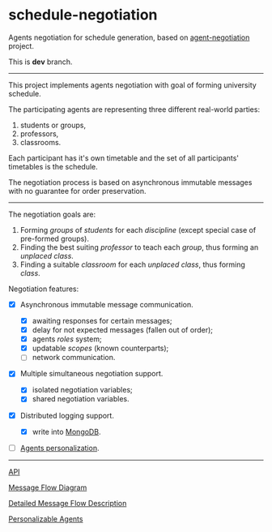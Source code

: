 # schedule-negotiation
Agents negotiation for schedule generation, based on [agent-negotiation](https://github.com/fehu/agent-negotiation) project.

This is **dev** branch.

---

This project implements agents negotiation with goal of forming university schedule. 


The participating agents are representing three different real-world parties: 

1. students or groups,
2. professors,
3. classrooms.

Each participant has it's own timetable and the set of all participants' timetables is the schedule.


The negotiation process is based on asynchronous immutable messages with no guarantee for order preservation.

---

The negotiation goals are:

  1. Forming _groups_ of _students_ for each _discipline_ (except special case of pre-formed groups).
  2. Finding the best suiting _professor_ to teach each _group_, thus forming an _unplaced class_.
  3. Finding a suitable _classroom_ for each _unplaced class_, thus forming _class_.

Negotiation features:
 - [x] Asynchronous immutable message communication.
   - [x] awaiting responses for certain messages;
   - [x] delay for not expected messages (fallen out of order);
   - [x] agents _roles_ system;
   - [x] updatable _scopes_ (known counterparts);
   - [ ] network communication.
 - [x] Multiple simultaneous negotiation support.
   - [x] isolated negotiation variables;
   - [x] shared negotiation variables.
 - [x] Distributed logging support.
   - [x] write into [MongoDB](https://www.mongodb.org/).
 - [ ] [Agents personalization](docs/PersonalizableAgents.md).


---

[API](http://fehu.github.io/schedule-negotiation/docs/dev-api/index.html)

[Message Flow Diagram](http://fehu.github.io/schedule-negotiation/docs/MessageFlow.pdf)

[Detailed Message Flow Description](docs/MessageFlowDetailed.md)

[Personalizable Agents](docs/PersonalizableAgents.md)

